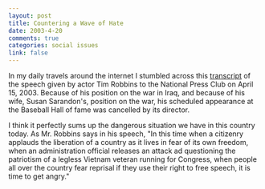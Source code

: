```yaml
--- 
layout: post
title: Countering a Wave of Hate
date: 2003-4-20
comments: true
categories: social issues
link: false
---
```

In my daily travels around the internet I stumbled across this <a href="http://www.alternet.org/story.html?StoryID=15673" target="_blank">transcript</a> of the speech given by actor Tim Robbins to the National Press Club on April 15, 2003. Because of his position on the war in Iraq, and because of his wife, Susan  Sarandon's, position on the war, his scheduled appearance at the Baseball Hall of fame was cancelled by its director.

I think it perfectly sums up the dangerous situation we have in this country today. As Mr. Robbins says in his speech, "In this time when a citizenry applauds the liberation of a country as it lives in fear of its own freedom, when an administration official releases an attack ad questioning the patriotism of a legless Vietnam veteran running for Congress, when people all over the country fear reprisal if they use their right to free speech, it is time to get angry."
